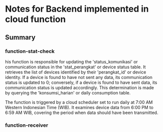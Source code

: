 # Notes for Backend implemented in cloud function

## Summary
### function-stat-check
his function is responsible for updating the 'status_komunikasi' or communication status in the 'stat_perangkat' or device status table. It retrieves the list of devices identified by their 'perangkat_id' or device identity. If a device is found to have not sent any data, its communication status is updated to 0; conversely, if a device is found to have sent data, its communication status is updated accordingly. This determination is made by querying the 'konsumsi_harian' or daily consumption table.

The function is triggered by a cloud scheduler set to run daily at 7:00 AM Western Indonesian Time (WIB). It examines device data from 6:00 PM to 6:59 AM WIB, covering the period when data should have been transmitted.
### function-receiver
